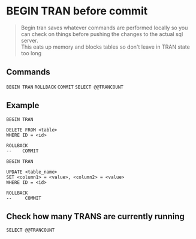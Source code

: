 # BEGIN TRAN before commit

  > Begin tran saves whatever commands are performed locally so you can check on things before pushing the changes to the actual sql server.  
  > This eats up memory and blocks tables so don't leave in TRAN state too long
  
  ## Commands
  
  `BEGIN TRAN`
  `ROLLBACK`
  `COMMIT`
  `SELECT @@TRANCOUNT`
  
  ## Example
  
    BEGIN TRAN
    
    DELETE FROM <table>
    WHERE ID = <id>
    
    ROLLBACK
    --    COMMIT
    
    BEGIN TRAN
    
    UPDATE <table_name>
    SET <column1> = <value>, <column2> = <value>
    WHERE ID = <id>
    
    ROLLBACK
    --     COMMIT
  
  ## Check how many TRANS are currently running
  
  `SELECT @@TRANCOUNT`
